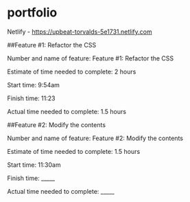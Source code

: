 # portfolio

Netlify - https://upbeat-torvalds-5e1731.netlify.com

##Feature #1: Refactor the CSS

Number and name of feature: Feature #1: Refactor the CSS

Estimate of time needed to complete: 2 hours

Start time: 9:54am

Finish time: 11:23

Actual time needed to complete: 1.5 hours


##Feature #2: Modify the contents

Number and name of feature: Feature #2: Modify the contents

Estimate of time needed to complete: 1.5 hours

Start time: 11:30am

Finish time: _____

Actual time needed to complete: _____
